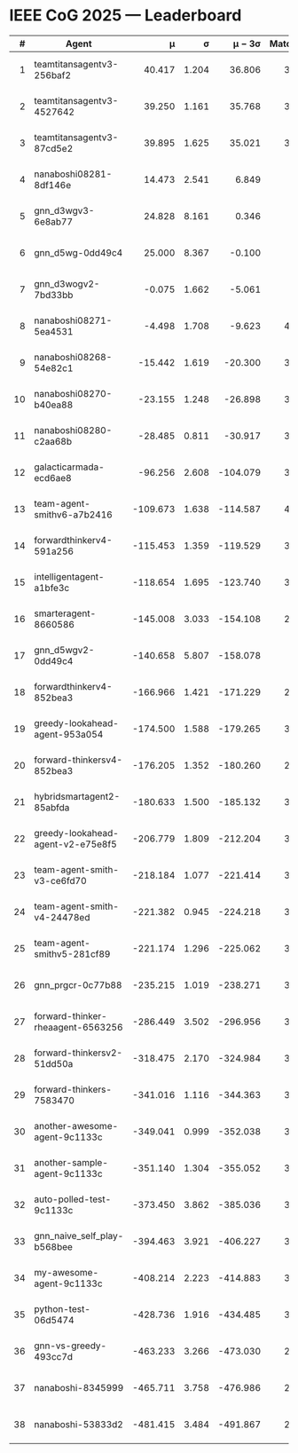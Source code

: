 # IEEE CoG 2025 — Leaderboard

| # | Agent | μ | σ | μ − 3σ | Matches | Updated |
|---:|---|---:|---:|---:|---:|---|
| 1 | teamtitansagentv3-256baf2 | 40.417 | 1.204 | 36.806 | 3640 | 2025-08-29 13:29 |
| 2 | teamtitansagentv3-4527642 | 39.250 | 1.161 | 35.768 | 3800 | 2025-08-29 13:29 |
| 3 | teamtitansagentv3-87cd5e2 | 39.895 | 1.625 | 35.021 | 3520 | 2025-08-29 13:29 |
| 4 | nanaboshi08281-8df146e | 14.473 | 2.541 | 6.849 | 126 | 2025-08-29 13:29 |
| 5 | gnn_d3wgv3-6e8ab77 | 24.828 | 8.161 | 0.346 | 118 | 2025-08-29 13:29 |
| 6 | gnn_d5wg-0dd49c4 | 25.000 | 8.367 | -0.100 | 80 | 2025-08-29 13:29 |
| 7 | gnn_d3wogv2-7bd33bb | -0.075 | 1.662 | -5.061 | 164 | 2025-08-29 13:29 |
| 8 | nanaboshi08271-5ea4531 | -4.498 | 1.708 | -9.623 | 4060 | 2025-08-29 13:29 |
| 9 | nanaboshi08268-54e82c1 | -15.442 | 1.619 | -20.300 | 3620 | 2025-08-29 13:29 |
| 10 | nanaboshi08270-b40ea88 | -23.155 | 1.248 | -26.898 | 3880 | 2025-08-29 13:29 |
| 11 | nanaboshi08280-c2aa68b | -28.485 | 0.811 | -30.917 | 3300 | 2025-08-29 13:29 |
| 12 | galacticarmada-ecd6ae8 | -96.256 | 2.608 | -104.079 | 3760 | 2025-08-29 13:29 |
| 13 | team-agent-smithv6-a7b2416 | -109.673 | 1.638 | -114.587 | 4000 | 2025-08-29 13:29 |
| 14 | forwardthinkerv4-591a256 | -115.453 | 1.359 | -119.529 | 3210 | 2025-08-29 13:29 |
| 15 | intelligentagent-a1bfe3c | -118.654 | 1.695 | -123.740 | 3476 | 2025-08-29 13:29 |
| 16 | smarteragent-8660586 | -145.008 | 3.033 | -154.108 | 2956 | 2025-08-29 13:29 |
| 17 | gnn_d5wgv2-0dd49c4 | -140.658 | 5.807 | -158.078 | 120 | 2025-08-29 13:29 |
| 18 | forwardthinkerv4-852bea3 | -166.966 | 1.421 | -171.229 | 2679 | 2025-08-29 13:29 |
| 19 | greedy-lookahead-agent-953a054 | -174.500 | 1.588 | -179.265 | 3394 | 2025-08-29 13:29 |
| 20 | forward-thinkersv4-852bea3 | -176.205 | 1.352 | -180.260 | 2844 | 2025-08-29 13:29 |
| 21 | hybridsmartagent2-85abfda | -180.633 | 1.500 | -185.132 | 3325 | 2025-08-29 13:29 |
| 22 | greedy-lookahead-agent-v2-e75e8f5 | -206.779 | 1.809 | -212.204 | 3506 | 2025-08-29 13:29 |
| 23 | team-agent-smith-v3-ce6fd70 | -218.184 | 1.077 | -221.414 | 3978 | 2025-08-29 13:29 |
| 24 | team-agent-smith-v4-24478ed | -221.382 | 0.945 | -224.218 | 3358 | 2025-08-29 13:29 |
| 25 | team-agent-smithv5-281cf89 | -221.174 | 1.296 | -225.062 | 3740 | 2025-08-29 13:29 |
| 26 | gnn_prgcr-0c77b88 | -235.215 | 1.019 | -238.271 | 3510 | 2025-08-29 13:29 |
| 27 | forward-thinker-rheaagent-6563256 | -286.449 | 3.502 | -296.956 | 3202 | 2025-08-29 13:29 |
| 28 | forward-thinkersv2-51dd50a | -318.475 | 2.170 | -324.984 | 3482 | 2025-08-29 13:29 |
| 29 | forward-thinkers-7583470 | -341.016 | 1.116 | -344.363 | 3600 | 2025-08-29 13:29 |
| 30 | another-awesome-agent-9c1133c | -349.041 | 0.999 | -352.038 | 3320 | 2025-08-29 13:29 |
| 31 | another-sample-agent-9c1133c | -351.140 | 1.304 | -355.052 | 3760 | 2025-08-29 13:29 |
| 32 | auto-polled-test-9c1133c | -373.450 | 3.862 | -385.036 | 3820 | 2025-08-29 13:29 |
| 33 | gnn_naive_self_play-b568bee | -394.463 | 3.921 | -406.227 | 3040 | 2025-08-29 13:29 |
| 34 | my-awesome-agent-9c1133c | -408.214 | 2.223 | -414.883 | 3860 | 2025-08-29 13:29 |
| 35 | python-test-06d5474 | -428.736 | 1.916 | -434.485 | 3190 | 2025-08-29 13:29 |
| 36 | gnn-vs-greedy-493cc7d | -463.233 | 3.266 | -473.030 | 2760 | 2025-08-29 13:29 |
| 37 | nanaboshi-8345999 | -465.711 | 3.758 | -476.986 | 2980 | 2025-08-29 13:29 |
| 38 | nanaboshi-53833d2 | -481.415 | 3.484 | -491.867 | 2760 | 2025-08-29 13:29 |
